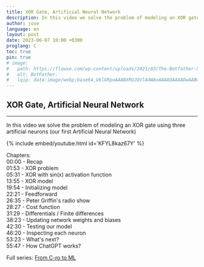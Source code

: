 ```yaml
---
title: XOR Gate, Artificial Neural Network
description: In this video we solve the problem of modeling an XOR gate using three artificial neurons (our first Artificial Neural Network)
author: jose
language: en
layout: post
date: 2023-06-07 10:00 +0300
proglang: C
toc: true
pin: true
# image:
#   path: https://flowxo.com/wp-content/uploads/2021/03/The-Botfather-512x512.png
#   alt: BotFather.
#   lqip: data:image/webp;base64,UklGRpoAAABXRUJQVlA4WAoAAAAQAAAADwAABwAAQUxQSDIAAAARL0AmbZurmr57yyIiqE8oiG0bejIYEQTgqiDA9vqnsUSI6H+oAERp2HZ65qP/VIAWAFZQOCBCAAAA8AEAnQEqEAAIAAVAfCWkAALp8sF8rgRgAP7o9FDvMCkMde9PK7euH5M1m6VWoDXf2FkP3BqV0ZYbO6NA/VFIAAAA
---
```


## XOR Gate, Artificial Neural Network
---
In this video we solve the problem of modeling an XOR gate using three artificial neurons (our first Artificial Neural Network)  

{% include embed/youtube.html id='KFYL8kaz67Y' %}  

Chapters:  
00:00 - Recap  
01:53 - XOR problem  
05:31 - XOR with sin(x) activation function  
13:55 - XOR model  
19:54 - Initializing model  
22:21 - Feedforward  
26:35 - Peter Griffin's radio show  
28:27 - Cost function  
31:29 - Differentials / Finite differences  
38:23 - Updating network weights and biases  
42:30 - Testing our model  
46:20 - Inspecting each neuron  
53:23 - What's next?  
55:47 - How ChatGPT works?  
  
Full series: [From C-ro to ML](https://youtube.com/playlist?list=PLhC62h-hclS2o5RycDO3oovHf75Tit7pj)  
